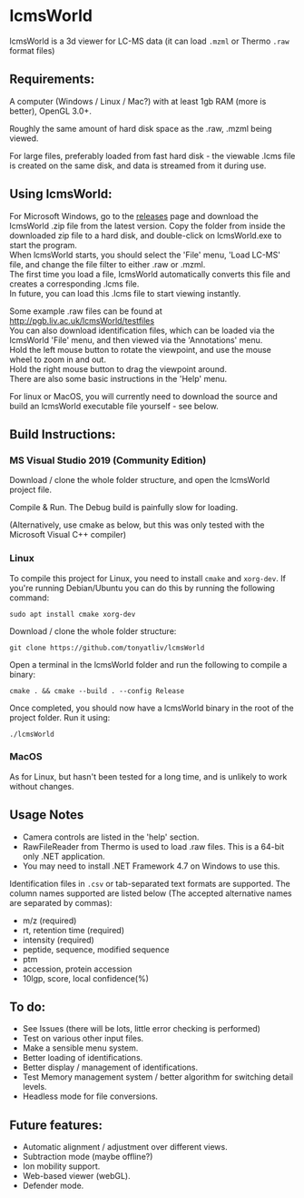 # lcmsWorld
lcmsWorld is a 3d viewer for LC-MS data (it can load ```.mzml``` or Thermo ```.raw``` format files)


## Requirements:

A computer (Windows / Linux / Mac?) with at least 1gb RAM (more is better), OpenGL 3.0+.

Roughly the same amount of hard disk space as the .raw, .mzml being viewed. 

For large files, preferably loaded from fast hard disk - the viewable .lcms file is created on the same disk, and 
data is streamed from it during use.

## Using lcmsWorld:

For Microsoft Windows, go to the [releases](https://github.com/PGB-LIV/lcmsWorld/releases/) page and download the lcmsWorld .zip file from the 
latest version.
Copy the folder from inside the downloaded zip file to a hard disk, and double-click on lcmsWorld.exe to start the program.  
When lcmsWorld starts, you should select the 'File' menu, 'Load LC-MS' file, and change the file filter to either .raw or .mzml.  
The first time you load a file, lcmsWorld automatically converts this file and creates a corresponding .lcms file.  
In future, you can load this .lcms file to start viewing instantly.
	
Some example .raw files can be found at http://pgb.liv.ac.uk/lcmsWorld/testfiles  
You can also download identification files, which can be loaded via the lcmsWorld 'File' menu, and then viewed via
the 'Annotations' menu.  
Hold the left mouse button to rotate the viewpoint, and use the mouse wheel to zoom in and out.  
Hold the right mouse button to drag the viewpoint around.  
There are also some basic instructions in the 'Help' menu.

For linux or MacOS, you will currently need to download the source and build an lcmsWorld executable file yourself - see below.

## Build Instructions:

### MS Visual Studio 2019 (Community Edition)

Download / clone the whole folder structure, and open the lcmsWorld project file.

Compile & Run.  The Debug build is painfully slow for loading.

(Alternatively, use cmake as below, but this was only tested with the Microsoft Visual C++ compiler)

### Linux

To compile this project for Linux, you need to install ```cmake``` and ```xorg-dev```. If you're running Debian/Ubuntu you
can do this by running the following command:

```
sudo apt install cmake xorg-dev
```

Download / clone the whole folder structure:

```
git clone https://github.com/tonyatliv/lcmsWorld
```

Open a terminal in the lcmsWorld folder and run the following to compile a binary:

```
cmake . && cmake --build . --config Release
```

Once completed, you should now have a lcmsWorld binary in the root of the project folder. Run it using:

```
./lcmsWorld
```

### MacOS

As for Linux, but hasn't been tested for a long time, and is unlikely to work without changes.

## Usage Notes

- Camera controls are listed in the 'help' section.
- RawFileReader from Thermo is used to load .raw files.  This is a 64-bit only .NET application.
- You may need to install .NET Framework 4.7 on Windows to use this.

Identification files in ```.csv``` or tab-separated text formats are supported. The column names 
supported are listed below (The accepted alternative names are separated by commas):

- m/z  (required)  
- rt, retention time  (required)  
- intensity  (required)  
- peptide, sequence, modified sequence  
- ptm
- accession, protein accession  
- 10lgp, score, local confidence(%)  
							

## To do:
- See Issues (there will be lots, little error checking is performed)
- Test on various other input files.
- Make a sensible menu system.
- Better loading of identifications.
- Better display / management of identifications.
- Test Memory management system / better algorithm for switching detail levels.
- Headless mode for file conversions.


## Future features:
- Automatic alignment / adjustment over different views.
- Subtraction mode (maybe offline?)
- Ion mobility support.
- Web-based viewer (webGL).
- Defender mode.

